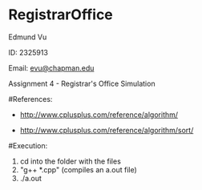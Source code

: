 # RegistrarOffice

Edmund Vu

ID: 2325913

Email: evu@chapman.edu

Assignment 4 - Registrar's Office Simulation

#References:

- http://www.cplusplus.com/reference/algorithm/

- http://www.cplusplus.com/reference/algorithm/sort/

#Execution:

1. cd into the folder with the files
2. "g++ *.cpp" (compiles an a.out file)
3. ./a.out
